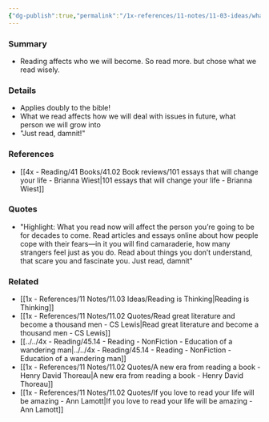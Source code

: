 ```yaml
---
{"dg-publish":true,"permalink":"/1x-references/11-notes/11-03-ideas/what-you-read-will-affect-who-you-will-be-for-the-rest-of-your-life/","title":"What you read will affect who you will be for the rest of your life","created":"2022-11-14T21:33:35.000+03:00","updated":"2024-02-14T20:18:20.728+03:00"}
---
```



### Summary
- Reading affects who we will become. So read more. but chose what we read wisely.

### Details
- Applies doubly to the bible!
- What we read affects how we will deal with issues in future, what person we will grow into
- "Just read, damnit!"

### References
- [[4x - Reading/41 Books/41.02 Book reviews/101 essays that will change your life - Brianna Wiest\|101 essays that will change your life - Brianna Wiest]]

### Quotes
- "Highlight:  What you read now will affect the person you’re going to be for decades to come. Read articles and essays online about how people cope with their fears—in it you will find camaraderie, how many strangers feel just as you do. Read about things you don’t understand, that scare you and fascinate you. Just read, damnit"

### Related
- [[1x - References/11 Notes/11.03 Ideas/Reading is Thinking\|Reading is Thinking]]
- [[1x - References/11 Notes/11.02 Quotes/Read great literature and become a thousand men - CS Lewis\|Read great literature and become a thousand men - CS Lewis]]
- [[../../4x - Reading/45.14 - Reading - NonFiction - Education of a wandering man\|../../4x - Reading/45.14 - Reading - NonFiction - Education of a wandering man]]
- [[1x - References/11 Notes/11.02 Quotes/A new era from reading a book - Henry David Thoreau\|A new era from reading a book - Henry David Thoreau]]
- [[1x - References/11 Notes/11.02 Quotes/If you love to read your life will be amazing - Ann Lamott\|If you love to read your life will be amazing - Ann Lamott]]